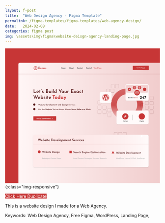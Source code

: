 ```yaml
---
layout: f-post
title:  "Web Design Agency - Figma Template"
permalink: /figma-templates/figma-templates/web-agency-design/
date:   2024-02-08
categories: figma post
img: \assets\img\figma\website-deisgn-agency-landing-page.jpg
---
```


![image-title-here](\assets\img\figma\website-deisgn-agency-landing-page.jpg){:class="img-responsive"}

<a style="color:#fff;background:#C73636;"
class="button" href="https://www.figma.com/community/file/1296574604709171974/site-builder-landing-page" target="_blank">Click Here Duplicate</a>

This is a website design I made for a Web Agency.

Keywords: Web Design Agency, Free Figma, WordPress, Landing Page,